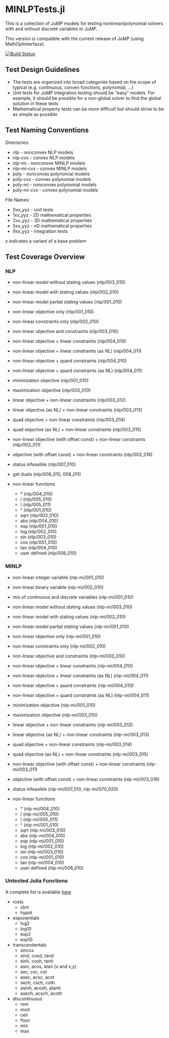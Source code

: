 # MINLPTests.jl

This is a collection of JuMP models for testing nonlinear/polynomial solvers 
with and without discrete variables in JuMP.

This version is compatible with the current release of JuMP (using 
MathOptInterface).

[![Build Status](https://github.com/jump-dev/MINLPTests.jl/workflows/CI/badge.svg?branch=master)](https://github.com/jump-dev/MINLPTests.jl/actions?query=workflow%3ACI)
## Test Design Guidelines

* The tests are organized into broad categories based on the scope of typical 
  (e.g. continuous, convex functions, polynomial, ...)
* Unit tests for JuMP integration testing should be "easy" models.  For example, 
  it should be possible for a non-global solver to find the global solution in 
  these tests
* Mathematical property tests can be more difficult but should strive to be as 
  simple as possible

## Test Naming Conventions

Directories:
* nlp - nonconvex NLP models
* nlp-cvx - convex NLP models
* nlp-mi - nonconvex MINLP models
* nlp-mi-cvx - convex MINLP models
* poly - nonconvex polynomial models
* poly-cvx - convex polynomial models
* poly-mi - nonconvex polynomial models
* poly-mi-cvx - convex polynomial models

File Names:
* 0xx_yyz - unit tests
* 1xx_yyz - 2D mathematical properties
* 2xx_yyz - 3D mathematical properties
* 5xx_yyz - nD mathematical properties
* 9xx_yyz - integration tests

z indicates a variant of a base problem

## Test Coverage Overview

### NLP
* non-linear model without stating values (nlp/003_010)
* non-linear model with stating values (nlp/002_010)
* non-linear model partial stating values (nlp/001_010)

* non-linear objective only (nlp/001_010)
* non-linear constraints only (nlp/002_010)
* non-linear objective and constraints (nlp/003_010)

* non-linear objective + linear constraints (nlp/004_010)
* non-linear objective + linear constraints (as NL) (nlp/004_011)
* non-linear objective + quard constraints (nlp/004_010)
* non-linear objective + quard constraints (as NL) (nlp/004_011)

* minimization objective (nlp/001_010)
* maximization objective (nlp/003_010)

* linear objective + non-linear constraints (nlp/003_012)
* linear objective (as NL) + non-linear constraints (nlp/003_013)
* quad objective + non-linear constraints (nlp/003_014)
* quad objective (as NL) + non-linear constraints (nlp/003_015)

* non-linear objective (with offset const) + non-linear constraints (nlp/003_011)
* objective (with offset const) + non-linear constraints (nlp/003_016)

* status infeasible (nlp/007_010)
* get duals (nlp/008_010, 008_011)

* non-linear functions
  * \* (nlp/004_010)
  * / (nlp/005_010)
  * \ (nlp/005_011)
  * ^ (nlp/001_010)
  * sqrt (nlp/003_010)
  * abs (nlp/004_010)
  * exp (nlp/001_010)
  * log (nlp/002_010)
  * sin (nlp/003_010)
  * cos (nlp/001_010)
  * tan (nlp/004_010)
  * user defined (nlp/006_010)

### MINLP
* non-linear integer variable (nlp-mi/001_010)
* non-linear binary variable (nlp-mi/002_010)
* mix of continuous and discrete variables (nlp-mi/001_010)
* non-linear model without stating values (nlp-mi/003_010)
* non-linear model with stating values (nlp-mi/002_010)
* non-linear model partial stating values (nlp-mi/001_010)

* non-linear objective only (nlp-mi/001_010)
* non-linear constraints only (nlp-mi/002_010)
* non-linear objective and constraints (nlp-mi/003_010)

* non-linear objective + linear constraints (nlp-mi/004_010)
* non-linear objective + linear constraints (as NL) (nlp-mi/004_011)
* non-linear objective + quard constraints (nlp-mi/004_010)
* non-linear objective + quard constraints (as NL) (nlp-mi/004_011)

* minimization objective (nlp-mi/001_010)
* maximization objective (nlp-mi/003_010)

* linear objective + non-linear constraints (nlp-mi/003_012)
* linear objective (as NL) + non-linear constraints (nlp-mi/003_013)
* quad objective + non-linear constraints (nlp-mi/003_014)
* quad objective (as NL) + non-linear constraints (nlp-mi/003_015)

* non-linear objective (with offset const) + non-linear constraints (nlp-mi/003_011)
* objective (with offset const) + non-linear constraints (nlp-mi/003_016)

* status infeasible (nlp-mi/007_010, nlp-mi/070_020)

* non-linear functions
  * \* (nlp-mi/004_010)
  * / (nlp-mi/005_010)
  * \ (nlp-mi/005_011)
  * ^ (nlp-mi/001_010)
  * sqrt (nlp-mi/003_010)
  * abs (nlp-mi/004_010)
  * exp (nlp-mi/001_010)
  * log (nlp-mi/002_010)
  * sin (nlp-mi/003_010)
  * cos (nlp-mi/001_010)
  * tan (nlp-mi/004_010)
  * user defined (nlp-mi/006_010)

### Untested Julia Functions
A complete list is available [here](https://docs.julialang.org/en/v1/base/math/)

* roots
  * cbrt
  * hypot
* exponentials
  * log2
  * log10
  * exp2
  * exp10
* transcendentals
  * sincos
  * sind, cosd, tand
  * sinh, cosh, tanh
  * asin, acos, atan (x and x,y)
  * sec, csc, cot
  * asec, acsc, acot
  * sech, csch, coth
  * asinh, acosh, atanh
  * asech, acsch, acoth
* discontinuous
  * rem
  * mod
  * ceil
  * floor
  * min
  * max
